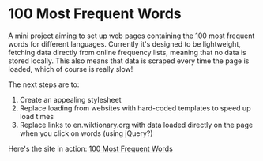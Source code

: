 # 100 Most Frequent Words

A mini project aiming to set up web pages containing the 100 most frequent words for different languages. Currently it's designed to be lightweight, fetching data directly from online frequency lists, meaning that no data is stored locally. This also means that data is scraped every time the page is loaded, which of course is really slow!

The next steps are to:

1. Create an appealing stylesheet
2. Replace loading from websites with hard-coded templates to speed up load times
3. Replace links to en.wiktionary.org with data loaded directly on the page when you click on words (using jQuery?)

Here's the site in action: [100 Most Frequent  Words](http://svanevik.me/most-frequent-words)
